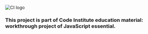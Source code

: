 ![CI logo](https://codeinstitute.s3.amazonaws.com/fullstack/ci_logo_small.png)

### This project is part of Code Institute education material: workthrough project of JavaScript essential.
